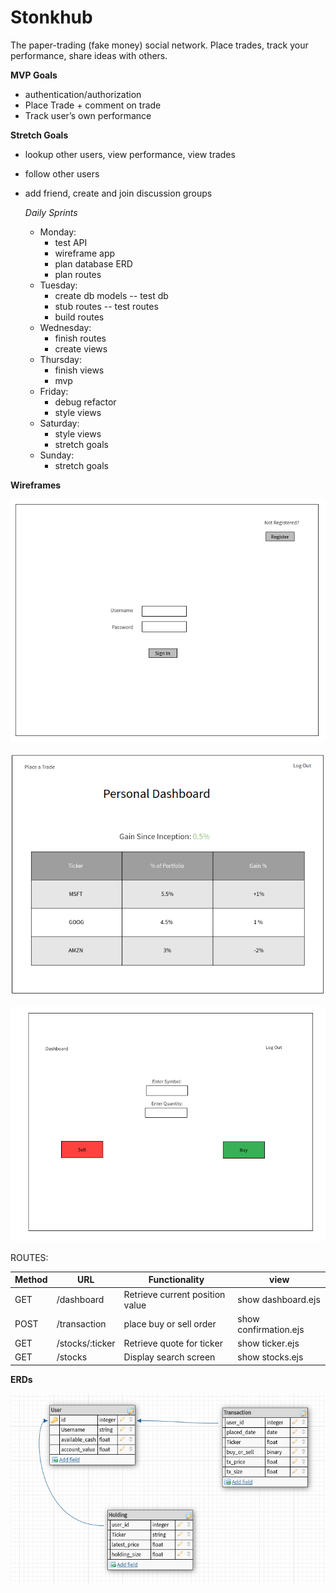 # Stonkhub

The paper-trading (fake money) social network. Place trades, track your performance, share ideas with others.

**MVP Goals** 

* authentication/authorization
* Place Trade + comment on trade
* Track user’s own performance


**Stretch Goals**  

* lookup other users, view performance, view trades
* follow other users
* add friend, create and join discussion groups


  
    *Daily Sprints*
    - Monday:
      * test API
      * wireframe app
      * plan database ERD
      * plan routes
    - Tuesday:
      * create db models -- test db
      * stub routes -- test routes
      * build routes
    - Wednesday:
      * finish routes
      * create views
    - Thursday:
      * finish views
      * mvp
    - Friday:
      * debug refactor
      * style views
    - Saturday:
      * style views
      * stretch goals
    - Sunday:
      * stretch goals

 **Wireframes**


![img](images/login_page.png)

![img](images/personal_dashboard.png)

![img](images/place_a_trade_screen.png)

ROUTES:

| Method | URL | Functionality | view |
|--------|-----|---------------|------|
| GET  | /dashboard | Retrieve current position value | show dashboard.ejs
| POST | /transaction | place buy or sell order | show confirmation.ejs
| GET  | /stocks/:ticker | Retrieve quote for ticker |  show ticker.ejs
| GET  | /stocks | Display search screen |  show stocks.ejs

<!-- | PUT  | /user/:id/aboutme | update profile | redirect to profile.ejs -->
<!-- | DELETE | /books/:id | delete one book | redirect to /books -->

 **ERDs**


  ![img](images/erd.png)

